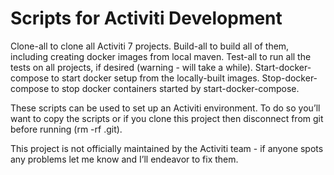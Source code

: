 # Scripts for Activiti Development

Clone-all to clone all Activiti 7 projects.
Build-all to build all of them, including creating docker images from local maven.
Test-all to run all the tests on all projects, if desired (warning - will take a while).
Start-docker-compose to start docker setup from the locally-built images.
Stop-docker-compose to stop docker containers started by start-docker-compose.

These scripts can be used to set up an Activiti environment. To do so you’ll want to copy the scripts or if you clone this project then disconnect from git before running (rm -rf .git). 

This project is not officially maintained by the Activiti team - if anyone spots any problems let me know and I’ll endeavor to fix them.